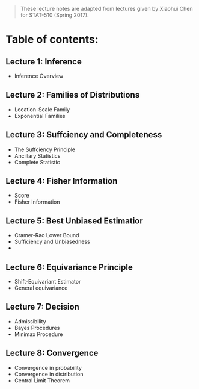 
> These lecture notes are adapted from lectures given by Xiaohui Chen for STAT-510 (Spring 2017).

# Table of contents:

## Lecture 1: Inference
* Inference Overview

## Lecture 2: Families of Distributions
*  Location-Scale Family
*  Exponential Families


## Lecture 3: Suffciency and Completeness
* The Suffciency Principle
* Ancillary Statistics
* Complete Statistic

## Lecture 4: Fisher Information
* Score
* Fisher Information

## Lecture 5: Best Unbiased Estimatior
* Cramer-Rao Lower Bound
* Sufficiency and Unbiasedness
* 
## Lecture 6: Equivariance Principle
* Shift-Equivariant Estimator
* General equivariance

## Lecture 7: Decision
* Admissibility
* Bayes Procedures
* Minimax Procedure

## Lecture 8: Convergence

* Convergence in probability
* Convergence in distribution
* Central Limit Theorem
